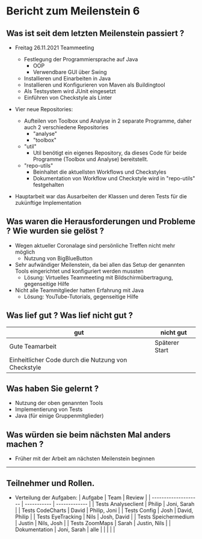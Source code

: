 # Bericht zum Meilenstein 6

## Was ist seit dem letzten Meilenstein passiert ?
- Freitag 26.11.2021 Teammeeting
    - Festlegung der Programmiersprache auf Java
        - OOP
        - Verwendbare GUI über Swing 
    - Installieren und Einarbeiten in Java 
    - Installieren und Konfigurieren von Maven als Buildingtool
    - Als Testsystem wird JUnit eingesetzt
    - Einführen von Checkstyle als Linter

- Vier neue Repositories:
    - Aufteilen von Toolbox und Analyse in 2 separate Programme, daher auch 2 verschiedene Repositories
        - "analyse"
        - "toolbox"
    - "util"
        - Util benötigt ein eigenes Repository, da dieses Code für beide Programme (Toolbox und Analyse) bereitstellt.
    - "repo-utils"
        - Beinhaltet die aktuellsten Workflows und Checkstyles
        - Dokumentation von Workflow und Checkstyle wird in "repo-utils" festgehalten

- Hauptarbeit war das Ausarbeiten der Klassen und deren Tests für die zukünftige Implementation

## Was waren die Herausforderungen und Probleme ? Wie wurden sie gelöst ?
- Wegen aktueller Coronalage sind persönliche Treffen nicht mehr möglich
    - Nutzung von BigBlueButton
- Sehr aufwändiger Meilenstein, da bei allen das Setup der genannten Tools eingerichtet und konfiguriert werden mussten
    - Lösung: Virtuelles Teammeeting mit Bildschirmübertragung, gegenseitige Hilfe
- Nicht alle Teammitglieder hatten Erfahrung mit Java
    - Lösung: YouTube-Tutorials, gegenseitige Hilfe

## Was lief gut ? Was lief nicht gut ?
| gut                                                 | nicht gut      |
| --------------------------------------------------- | -------------- |
| Gute Teamarbeit                                     | Späterer Start |
| Einheitlicher Code durch die Nutzung von Checkstyle |                |

## Was haben Sie gelernt ?
- Nutzung der oben genannten Tools
- Implementierung von Tests
- Java (für einige Gruppenmitglieder)

## Was würden sie beim nächsten Mal anders machen ?
- Früher mit der Arbeit am nächsten Meilenstein beginnen

---
## Teilnehmer und Rollen.

- Verteilung der Aufgaben:
    | Aufgabe              | Team        | Review        |
    | -------------------- | ----------- | ------------- |
    | Tests Analyseclient  | Philip      | Joni, Sarah   |
    | Tests CodeCharts     | David       | Philip, Joni  |
    | Tests Config         | Josh        | David, Philip |
    | Tests EyeTracking    | Nils        | Josh, David   |
    | Tests Speichermedium | Justin      | Nils, Josh    |
    | Tests ZoomMaps       | Sarah       | Justin, Nils  |
    | Dokumentation        | Joni, Sarah | alle          |
    |                      |             |               |
